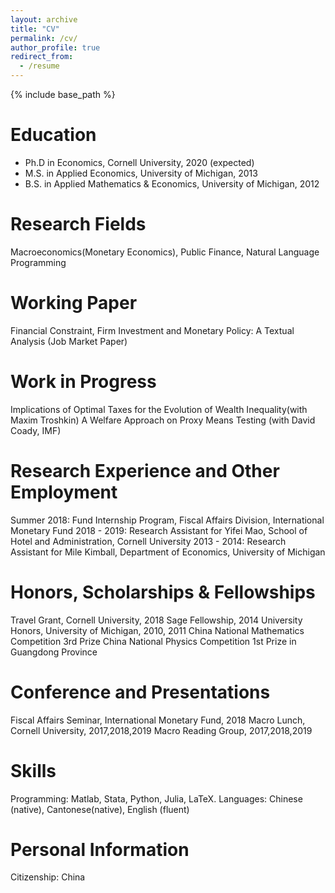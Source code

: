```yaml
---
layout: archive
title: "CV"
permalink: /cv/
author_profile: true
redirect_from:
  - /resume
---
```


{% include base_path %}

Education
======
* Ph.D in Economics, Cornell University, 2020 (expected)
* M.S. in Applied Economics, University of Michigan, 2013
* B.S. in Applied Mathematics & Economics, University of Michigan, 2012

Research Fields
======
Macroeconomics(Monetary Economics), Public Finance, Natural Language Programming 

Working Paper
======
Financial Constraint, Firm Investment and Monetary Policy: A Textual Analysis (Job Market Paper)

Work in Progress
======
Implications of Optimal Taxes for the Evolution of Wealth Inequality(with Maxim Troshkin)
A Welfare Approach on Proxy Means Testing (with David Coady, IMF)

Research Experience and Other Employment
=====
Summer 2018: Fund Internship Program, Fiscal Affairs Division, International Monetary Fund
2018 - 2019: Research Assistant for Yifei Mao, School of Hotel and Administration, Cornell University
2013 - 2014: Research Assistant for Mile Kimball, Department of Economics, University of Michigan

Honors, Scholarships & Fellowships
=====
Travel Grant, Cornell University, 2018
Sage Fellowship, 2014
University Honors, University of Michigan, 2010, 2011
China National Mathematics Competition 3rd Prize
China National Physics Competition 1st Prize in Guangdong Province

Conference and Presentations
=====
Fiscal Affairs Seminar, International Monetary Fund, 2018
Macro Lunch, Cornell University, 2017,2018,2019
Macro Reading Group, 2017,2018,2019

Skills
=====
Programming: Matlab, Stata, Python, Julia, LaTeX.
Languages: Chinese (native), Cantonese(native), English (fluent)

Personal Information
=====
Citizenship: China
